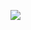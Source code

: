 <p align="center"> 

<img src="https://media.giphy.com/media/ZRDYpzB4gjmou53QFQ/giphy.gif" > </img>
</p>
